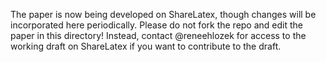 The paper is now being developed on ShareLatex, though changes will be incorporated here periodically.  Please do not fork the repo and edit the paper in this directory!  Instead, contact @reneehlozek for access to the working draft on ShareLatex if you want to contribute to the draft.
